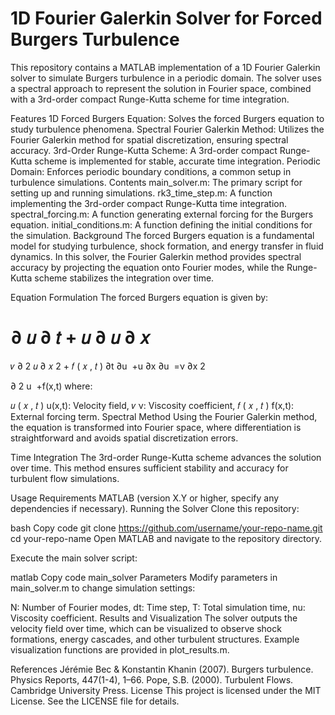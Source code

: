 # 1D Fourier Galerkin Solver for Forced Burgers Turbulence
This repository contains a MATLAB implementation of a 1D Fourier Galerkin solver to simulate Burgers turbulence in a periodic domain. The solver uses a spectral approach to represent the solution in Fourier space, combined with a 3rd-order compact Runge-Kutta scheme for time integration.

Features
1D Forced Burgers Equation: Solves the forced Burgers equation to study turbulence phenomena.
Spectral Fourier Galerkin Method: Utilizes the Fourier Galerkin method for spatial discretization, ensuring spectral accuracy.
3rd-Order Runge-Kutta Scheme: A 3rd-order compact Runge-Kutta scheme is implemented for stable, accurate time integration.
Periodic Domain: Enforces periodic boundary conditions, a common setup in turbulence simulations.
Contents
main_solver.m: The primary script for setting up and running simulations.
rk3_time_step.m: A function implementing the 3rd-order compact Runge-Kutta time integration.
spectral_forcing.m: A function generating external forcing for the Burgers equation.
initial_conditions.m: A function defining the initial conditions for the simulation.
Background
The forced Burgers equation is a fundamental model for studying turbulence, shock formation, and energy transfer in fluid dynamics. In this solver, the Fourier Galerkin method provides spectral accuracy by projecting the equation onto Fourier modes, while the Runge-Kutta scheme stabilizes the integration over time.

Equation Formulation
The forced Burgers equation is given by:

∂
𝑢
∂
𝑡
+
𝑢
∂
𝑢
∂
𝑥
=
𝜈
∂
2
𝑢
∂
𝑥
2
+
𝑓
(
𝑥
,
𝑡
)
∂t
∂u
​
 +u 
∂x
∂u
​
 =ν 
∂x 
2
 
∂ 
2
 u
​
 +f(x,t)
where:

𝑢
(
𝑥
,
𝑡
)
u(x,t): Velocity field,
𝜈
ν: Viscosity coefficient,
𝑓
(
𝑥
,
𝑡
)
f(x,t): External forcing term.
Spectral Method
Using the Fourier Galerkin method, the equation is transformed into Fourier space, where differentiation is straightforward and avoids spatial discretization errors.

Time Integration
The 3rd-order Runge-Kutta scheme advances the solution over time. This method ensures sufficient stability and accuracy for turbulent flow simulations.

Usage
Requirements
MATLAB (version X.Y or higher, specify any dependencies if necessary).
Running the Solver
Clone this repository:

bash
Copy code
git clone https://github.com/username/your-repo-name.git
cd your-repo-name
Open MATLAB and navigate to the repository directory.

Execute the main solver script:

matlab
Copy code
main_solver
Parameters
Modify parameters in main_solver.m to change simulation settings:

N: Number of Fourier modes,
dt: Time step,
T: Total simulation time,
nu: Viscosity coefficient.
Results and Visualization
The solver outputs the velocity field over time, which can be visualized to observe shock formations, energy cascades, and other turbulent structures. Example visualization functions are provided in plot_results.m.

References
Jérémie Bec & Konstantin Khanin (2007). Burgers turbulence. Physics Reports, 447(1-4), 1–66.
Pope, S.B. (2000). Turbulent Flows. Cambridge University Press.
License
This project is licensed under the MIT License. See the LICENSE file for details.
